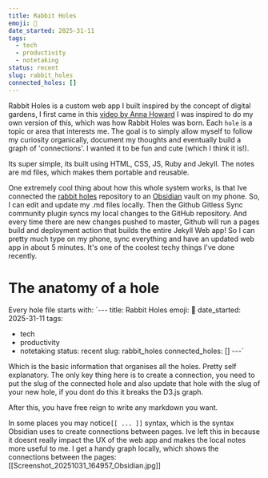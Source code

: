 ```yaml
---
title: Rabbit Holes
emoji: 🐇
date_started: 2025-31-11
tags:
  - tech
  - productivity
  - notetaking
status: recent
slug: rabbit_holes
connected_holes: []
---
```

Rabbit Holes is a custom web app I built inspired by the concept of digital gardens, I first came in this [video by Anna Howard](https://youtu.be/0tY7Z53QJo8?si=3EhIRarRR4dMl8ZJ) 
I was inspired to do my own version of this, which was how Rabbit Holes was born. Each `hole` is a topic or area that interests me. The goal is to simply allow myself to follow my curiosity organically, document my thoughts and eventually build a graph of 'connections'. I wanted it to be fun and cute (which I think it is!).

Its super simple, its built using HTML, CSS, JS, Ruby and Jekyll. The notes are md files, which makes them portable and reusable.

One extremely cool thing about how this whole system works, is that Ive connected the [rabbit holes](https://github.com/A-S620/rabbit-holes) repository to an [Obsidian](https://obsidian.md/) vault on my phone. So, I can edit and update my .md files locally. Then the Github Gitless Sync community plugin syncs my local changes to the GitHub repository. And every time there are new changes pushed to master, Github will run a pages build and deployment action that builds the entire Jekyll Web app! So I can pretty much type on my phone, sync everything and have an updated web app in about 5 minutes. It's one of the coolest techy things I've done recently. 

# The anatomy of a hole
Every hole file starts with:
`---
title: Rabbit Holes
emoji: 🐇
date_started: 2025-31-11
tags:
  - tech
  - productivity
  - notetaking
status: recent
slug: rabbit_holes
connected_holes:  []
---`

Which is the basic information that organises all the holes. Pretty self explanatory. The only key thing here is to create a connection, you need to put the slug of the connected hole and also update that hole with the slug of your new hole, if you dont do this it breaks the D3.js graph.

After this, you have free reign to write any markdown you want.

In some places you may notice`[[ ... ]]` syntax, which is the syntax Obsidian uses to create connections between pages. Ive left this in because it doesnt really impact the UX of the web app and makes the local notes more useful to me.  I get a handy graph locally, which shows the connections between the pages:
[[Screenshot_20251031_164957_Obsidian.jpg]]